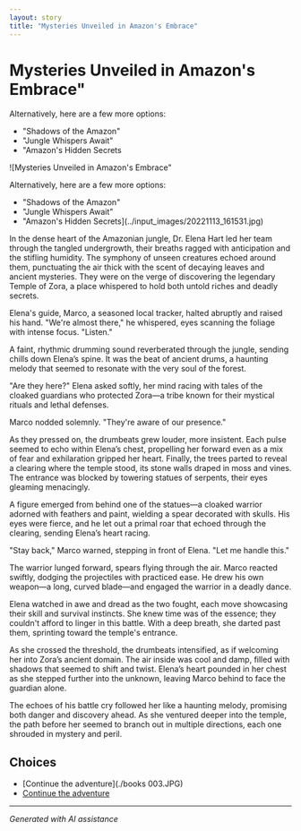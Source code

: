 ```yaml
---
layout: story
title: "Mysteries Unveiled in Amazon's Embrace"
---
```


# Mysteries Unveiled in Amazon's Embrace"

Alternatively, here are a few more options:

* "Shadows of the Amazon"
* "Jungle Whispers Await"
* "Amazon's Hidden Secrets

![Mysteries Unveiled in Amazon's Embrace"

Alternatively, here are a few more options:

* "Shadows of the Amazon"
* "Jungle Whispers Await"
* "Amazon's Hidden Secrets](../input_images/20221113_161531.jpg)

In the dense heart of the Amazonian jungle, Dr. Elena Hart led her team through the tangled undergrowth, their breaths ragged with anticipation and the stifling humidity. The symphony of unseen creatures echoed around them, punctuating the air thick with the scent of decaying leaves and ancient mysteries. They were on the verge of discovering the legendary Temple of Zora, a place whispered to hold both untold riches and deadly secrets.

Elena's guide, Marco, a seasoned local tracker, halted abruptly and raised his hand. "We're almost there," he whispered, eyes scanning the foliage with intense focus. "Listen."

A faint, rhythmic drumming sound reverberated through the jungle, sending chills down Elena’s spine. It was the beat of ancient drums, a haunting melody that seemed to resonate with the very soul of the forest.

"Are they here?" Elena asked softly, her mind racing with tales of the cloaked guardians who protected Zora—a tribe known for their mystical rituals and lethal defenses.

Marco nodded solemnly. "They're aware of our presence."

As they pressed on, the drumbeats grew louder, more insistent. Each pulse seemed to echo within Elena’s chest, propelling her forward even as a mix of fear and exhilaration gripped her heart. Finally, the trees parted to reveal a clearing where the temple stood, its stone walls draped in moss and vines. The entrance was blocked by towering statues of serpents, their eyes gleaming menacingly.

A figure emerged from behind one of the statues—a cloaked warrior adorned with feathers and paint, wielding a spear decorated with skulls. His eyes were fierce, and he let out a primal roar that echoed through the clearing, sending Elena’s heart racing.

"Stay back," Marco warned, stepping in front of Elena. "Let me handle this."

The warrior lunged forward, spears flying through the air. Marco reacted swiftly, dodging the projectiles with practiced ease. He drew his own weapon—a long, curved blade—and engaged the warrior in a deadly dance.

Elena watched in awe and dread as the two fought, each move showcasing their skill and survival instincts. She knew time was of the essence; they couldn't afford to linger in this battle. With a deep breath, she darted past them, sprinting toward the temple's entrance.

As she crossed the threshold, the drumbeats intensified, as if welcoming her into Zora’s ancient domain. The air inside was cool and damp, filled with shadows that seemed to shift and twist. Elena’s heart pounded in her chest as she stepped further into the unknown, leaving Marco behind to face the guardian alone.

The echoes of his battle cry followed her like a haunting melody, promising both danger and discovery ahead. As she ventured deeper into the temple, the path before her seemed to branch out in multiple directions, each one shrouded in mystery and peril.


## Choices

* [Continue the adventure](./books 003.JPG)
* [Continue the adventure](./475838291_1316583769763327_611859964883411367_n)


---
*Generated with AI assistance*
